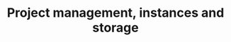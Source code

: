 ---
title: Project management, instances and storage
slug: public-cloud
excerpt: Utiliser le Cloud Public avec OVHcloud
sections: Premiers pas, Informations générales, Gestion de projets, Gestion depuis l'espace client, Gestion depuis Horizon, Gestion via OpenStack, Réseau, Stockage, Tutoriels
order: 01
---